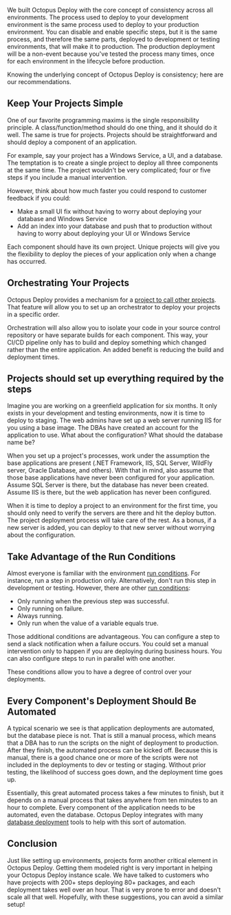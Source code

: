 
We built Octopus Deploy with the core concept of consistency across all environments.  The process used to deploy to your development environment is the same process used to deploy to your production environment. You can disable and enable specific steps, but it is the same process, and therefore the same parts, deployed to development or testing environments, that will make it to production.  The production deployment will be a non-event because you've tested the process many times, once for each environment in the lifecycle before production. 

Knowing the underlying concept of Octopus Deploy is consistency; here are our recommendations.

## Keep Your Projects Simple

One of our favorite programming maxims is the single responsibility principle.  A class/function/method should do one thing, and it should do it well.  The same is true for projects.  Projects should be straightforward and should deploy a component of an application.  

For example, say your project has a Windows Service, a UI, and a database.  The temptation is to create a single project to deploy all three components at the same time.  The project wouldn't be very complicated;   four or five steps if you include a manual intervention.  

However, think about how much faster you could respond to customer feedback if you could:

* Make a small UI fix without having to worry about deploying your database and Windows Service
* Add an index into your database and push that to production without having to worry about deploying your UI or Windows Service

Each component should have its own project.  Unique projects will give you the flexibility to deploy the pieces of your application only when a change has occurred.

## Orchestrating Your Projects

Octopus Deploy provides a mechanism for a [project to call other projects](/docs/projects/coordinating-multiple-projects/index.md).  That feature will allow you to set up an orchestrator to deploy your projects in a specific order.

Orchestration will also allow you to isolate your code in your source control repository or have separate builds for each component.  This way, your CI/CD pipeline only has to build and deploy something which changed rather than the entire application.  An added benefit is reducing the build and deployment times.  

## Projects should set up everything required by the steps

Imagine you are working on a greenfield application for six months.  It only exists in your development and testing environments, now it is time to deploy to staging.  The web admins have set up a web server running IIS for you using a base image.  The DBAs have created an account for the application to use.  What about the configuration?  What should the database name be?  

When you set up a project's processes, work under the assumption the base applications are present (.NET Framework, IIS, SQL Server, WildFly server, Oracle Database, and others).  With that in mind, also assume that those base applications have never been configured for your application.  Assume SQL Server is there, but the database has never been created.  Assume IIS is there, but the web application has never been configured.

When it is time to deploy a project to an environment for the first time, you should only need to verify the servers are there and hit the deploy button.  The project deployment process will take care of the rest.  As a bonus, if a new server is added, you can deploy to that new server without worrying about the configuration.  

## Take Advantage of the Run Conditions

Almost everyone is familiar with the environment [run conditions](/docs/deployment-process/conditions/index.md).  For instance, run a step in production only.  Alternatively, don't run this step in development or testing.  However, there are other [run conditions](/docs/deployment-process/conditions/index.md#run-condition):

 * Only running when the previous step was successful.
 * Only running on failure.
 * Always running.
 * Only run when the value of a variable equals true.  

Those additional conditions are advantageous.  You can configure a step to send a slack notification when a failure occurs.  You could set a manual intervention only to happen if you are deploying during business hours.  You can also configure steps to run in parallel with one another.

These conditions allow you to have a degree of control over your deployments.  

## Every Component's Deployment Should Be Automated

A typical scenario we see is that application deployments are automated, but the database piece is not.  That is still a manual process, which means that a DBA has to run the scripts on the night of deployment to production.  After they finish, the automated process can be kicked off.  Because this is manual, there is a good chance one or more of the scripts were not included in the deployments to dev or testing or staging.  Without prior testing, the likelihood of success goes down, and the deployment time goes up.

Essentially, this great automated process takes a few minutes to finish, but it depends on a manual process that takes anywhere from ten minutes to an hour to complete.  Every component of the application needs to be automated, even the database.  Octopus Deploy integrates with many [database deployment](/docs/deployment-examples/database-deployments/index.md) tools to help with this sort of automation.

## Conclusion

Just like setting up environments, projects form another critical element in Octopus Deploy. Getting them modeled right is very important in helping your Octopus Deploy instance scale. We have talked to customers who have projects with 200+ steps deploying 80+ packages, and each deployment takes well over an hour. That is very prone to error and doesn't scale all that well. Hopefully, with these suggestions, you can avoid a similar setup!